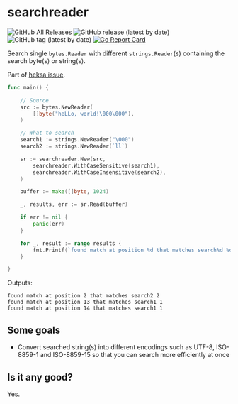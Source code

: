 # searchreader

![GitHub All Releases](https://img.shields.io/github/downloads/raspi/searchreader/total?style=for-the-badge)
![GitHub release (latest by date)](https://img.shields.io/github/v/release/raspi/searchreader?style=for-the-badge)
![GitHub tag (latest by date)](https://img.shields.io/github/v/tag/raspi/searchreader?style=for-the-badge)
[![Go Report Card](https://goreportcard.com/badge/github.com/raspi/searchreader)](https://goreportcard.com/report/github.com/raspi/searchreader)

Search single `bytes.Reader` with different `strings.Reader`(s) containing the search byte(s) or string(s).

Part of [heksa issue](https://github.com/raspi/heksa/issues/8).

```go
func main() {

	// Source
	src := bytes.NewReader(
		[]byte("heLLo, world!\000\000"),
	)

	// What to search
	search1 := strings.NewReader("\000")
	search2 := strings.NewReader(`ll`)

	sr := searchreader.New(src,
		searchreader.WithCaseSensitive(search1),
		searchreader.WithCaseInsensitive(search2),
	)

	buffer := make([]byte, 1024)

	_, results, err := sr.Read(buffer)

	if err != nil {
		panic(err)
	}

	for _, result := range results {
		fmt.Printf(`found match at position %d that matches search%d %d`+"\n", result.StartPosition, 1+result.Index, result.Length)
	}

}
```

Outputs:

```
found match at position 2 that matches search2 2
found match at position 13 that matches search1 1
found match at position 14 that matches search1 1
```

## Some goals

* Convert searched string(s) into different encodings such as UTF-8, ISO-8859-1 and ISO-8859-15 so that you can search more efficiently at once

## Is it any good?

Yes.

